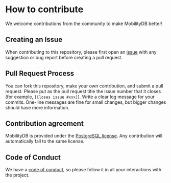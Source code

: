 How to contribute
=================
We welcome contributions from the community to make MobilityDB better!

Creating an Issue
-----------------
When contributing to this repository, please first open an [issue](https://github.com/MobilityDB/MobilityDB/issues)
with any suggestion or bug report before creating a pull request.

Pull Request Process
--------------------
You can fork this repository, make your own contribution, and submit a pull request. Please put as the pull request title the issue number that it closes (for example, `[Closes issue #xxx]`). Write a clear log message for your commits. One-line messages are fine for small changes, but bigger changes should have more information.

Contribution agreement
----------------------
MobilityDB is provided under the [PostgreSQL license](https://www.postgresql.org/about/licence/). Any contribution will automatically fall to the same license.

Code of Conduct
---------------
We have a [code of conduct](https://github.com/MobilityDB/MobilityDB/blob/master/code-of-conduct.md), so please follow it in all your interactions with the project.